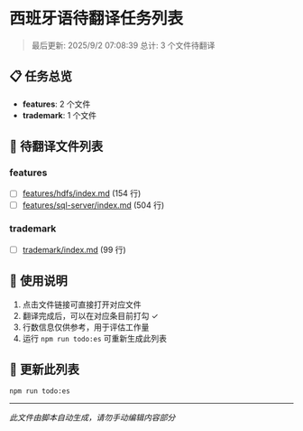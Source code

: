 # 西班牙语待翻译任务列表

> 最后更新: 2025/9/2 07:08:39
> 总计: 3 个文件待翻译

## 📋 任务总览

- **features**: 2 个文件
- **trademark**: 1 个文件

## 📝 待翻译文件列表

### features

- [ ] [features/hdfs/index.md](./features/hdfs/index.md) (154 行)
- [ ] [features/sql-server/index.md](./features/sql-server/index.md) (504 行)

### trademark

- [ ] [trademark/index.md](./trademark/index.md) (99 行)

## 📖 使用说明

1. 点击文件链接可直接打开对应文件
2. 翻译完成后，可以在对应条目前打勾 ✓
3. 行数信息仅供参考，用于评估工作量
4. 运行 `npm run todo:es` 可重新生成此列表

## 🔄 更新此列表

```bash
npm run todo:es
```

---

*此文件由脚本自动生成，请勿手动编辑内容部分*
